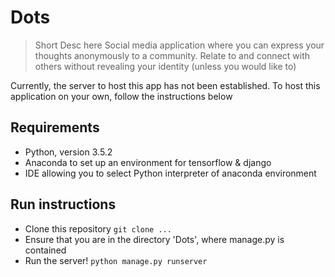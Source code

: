 # Dots

> Short Desc here
Social media application where you can express your thoughts anonymously to a community. Relate to and connect with others without revealing your identity (unless you would like to)

Currently, the server to host this app has not been established. To host this application on your own, follow the instructions below

## Requirements
- Python, version 3.5.2
- Anaconda to set up an environment for tensorflow & django
- IDE allowing you to select Python interpreter of anaconda environment

## Run instructions
- Clone this repository
` git clone ... `
- Ensure that you are in the directory 'Dots', where manage.py is contained
- Run the server!
` python manage.py runserver `
